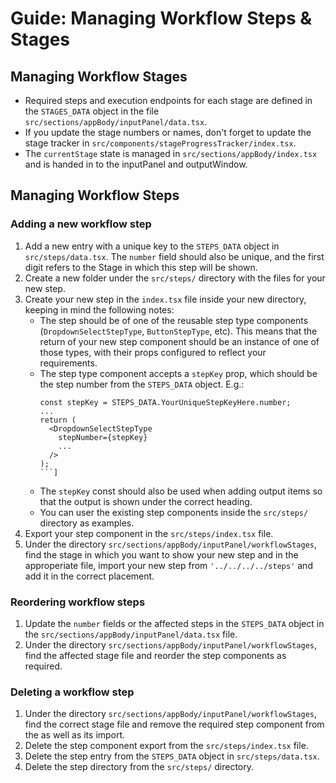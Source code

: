 # Guide: Managing Workflow Steps & Stages

## Managing Workflow Stages
- Required steps and execution endpoints for each stage are defined in the `STAGES_DATA` object in the file `src/sections/appBody/inputPanel/data.tsx`.
- If you update the stage numbers or names, don't forget to update the stage tracker in `src/components/stageProgressTracker/index.tsx`.
- The `currentStage` state is managed in `src/sections/appBody/index.tsx` and is handed in to the inputPanel and outputWindow.

## Managing Workflow Steps
### Adding a new workflow step
1. Add a new entry with a unique key to the `STEPS_DATA` object in `src/steps/data.tsx`. The `number` field should also be unique, and the first digit refers to the Stage in which this step will be shown.
2. Create a new folder under the `src/steps/` directory with the files for your new step.
3. Create your new step in the `index.tsx` file inside your new directory, keeping in mind the following notes:
   - The step should be of one of the reusable step type components (`DropdownSelectStepType`, `ButtonStepType`, etc). This means that the return of your new step component should be an instance of one of those types, with their props configured to reflect your requirements. 
   - The step type component accepts a `stepKey` prop, which should be the step number from the `STEPS_DATA` object. E.g.:
       ```
       const stepKey = STEPS_DATA.YourUniqueStepKeyHere.number;
       ...
       return (
         <DropdownSelectStepType
           stepNumber={stepKey}
           ...
         />
       );
       ```]
   - The `stepKey` const should also be used when adding output items so that the output is shown under the correct heading.
   - You can user the existing step components inside the `src/steps/` directory as examples.
4. Export your step component in the `src/steps/index.tsx` file.
5. Under the directory `src/sections/appBody/inputPanel/workflowStages`, find the stage in which you want to show your new step and in the approperiate file, import your new step from `'../../../../steps'` and add it in the correct placement.


### Reordering workflow steps
1. Update the `number` fields or the affected steps in the `STEPS_DATA` object in the `src/sections/appBody/inputPanel/data.tsx` file.
2. Under the directory `src/sections/appBody/inputPanel/workflowStages`, find the affected stage file and reorder the step components as required.

### Deleting a workflow step
1. Under the directory `src/sections/appBody/inputPanel/workflowStages`, find the correct stage file and remove the required step component from the as well as its import.
2. Delete the step component export from the `src/steps/index.tsx` file.
3. Delete the step entry from the `STEPS_DATA` object in `src/steps/data.tsx`.
4. Delete the step directory from the `src/steps/` directory. 
